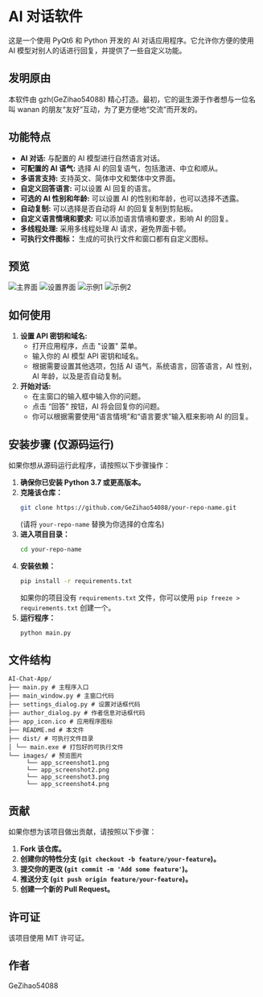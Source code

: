 # AI 对话软件

这是一个使用 PyQt6 和 Python 开发的 AI 对话应用程序。它允许你方便的使用 AI 模型对别人的话进行回复，并提供了一些自定义功能。

## 发明原由

本软件由 gzh(GeZihao54088) 精心打造。最初，它的诞生源于作者想与一位名叫 wanan 的朋友“友好”互动，为了更方便地“交流”而开发的。

## 功能特点

*   **AI 对话:**  与配置的 AI 模型进行自然语言对话。
*   **可配置的 AI 语气:**  选择 AI 的回复语气，包括激进、中立和顺从。
*   **多语言支持:**  支持英文、简体中文和繁体中文界面。
*   **自定义回答语言:**  可以设置 AI 回复的语言。
*   **可选的 AI 性别和年龄:**  可以设置 AI 的性别和年龄，也可以选择不透露。
*   **自动复制:**  可以选择是否自动将 AI 的回复复制到剪贴板。
*   **自定义语言情境和要求:**  可以添加语言情境和要求，影响 AI 的回复。
*   **多线程处理:** 采用多线程处理 AI 请求，避免界面卡顿。
*   **可执行文件图标：** 生成的可执行文件和窗口都有自定义图标。

## 预览

![主界面](app_screenshot1.png)
![设置界面](app_screenshot2.png)
![示例1](app_screenshot3.png)
![示例2](app_screenshot4.png)

## 如何使用

1.  **设置 API 密钥和域名:**
    *   打开应用程序，点击 "设置" 菜单。
    *   输入你的 AI 模型 API 密钥和域名。
    *   根据需要设置其他选项，包括 AI 语气，系统语言，回答语言，AI 性别，AI 年龄，以及是否自动复制。
2.  **开始对话:**
    *   在主窗口的输入框中输入你的问题。
    *   点击 “回答” 按钮，AI 将会回复你的问题。
    *   你可以根据需要使用“语言情境”和“语言要求”输入框来影响 AI 的回复。

## 安装步骤 (仅源码运行)

如果你想从源码运行此程序，请按照以下步骤操作：

1.  **确保你已安装 Python 3.7 或更高版本。**
2.  **克隆该仓库：**
    ```bash
    git clone https://github.com/GeZihao54088/your-repo-name.git
    ```
    (请将 `your-repo-name` 替换为你选择的仓库名)
3.  **进入项目目录：**
    ```bash
    cd your-repo-name
    ```
4.  **安装依赖：**
    ```bash
    pip install -r requirements.txt
    ```
    如果你的项目没有 `requirements.txt` 文件，你可以使用 `pip freeze > requirements.txt` 创建一个。
5.  **运行程序：**
    ```bash
    python main.py
    ```

## 文件结构
```
AI-Chat-App/
├── main.py # 主程序入口
├── main_window.py # 主窗口代码
├── settings_dialog.py # 设置对话框代码
├── author_dialog.py # 作者信息对话框代码
├── app_icon.ico # 应用程序图标
├── README.md # 本文件
├── dist/ # 可执行文件目录
│ └── main.exe # 打包好的可执行文件
└── images/ # 预览图片
     └── app_screenshot1.png
     └── app_screenshot2.png
     └── app_screenshot3.png
     └── app_screenshot4.png
```

## 贡献

如果你想为该项目做出贡献，请按照以下步骤：

1.  **Fork 该仓库。**
2.  **创建你的特性分支 (`git checkout -b feature/your-feature`)。**
3.  **提交你的更改 (`git commit -m 'Add some feature'`)。**
4.  **推送分支 (`git push origin feature/your-feature`)。**
5.  **创建一个新的 Pull Request。**

## 许可证

该项目使用 MIT 许可证。

## 作者

GeZihao54088
